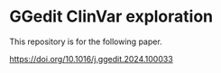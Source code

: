# GGedit ClinVar exploration
This repository is for the following paper.

https://doi.org/10.1016/j.ggedit.2024.100033

